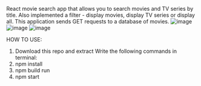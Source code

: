 React movie search app that allows you to search movies and TV series by title. Also implemented a filter - display movies, display TV series or display all. This application sends GET requests to a database of movies.
![image](https://github.com/user-attachments/assets/e546b2da-526a-4315-8cb9-65f46946b849)
![image](https://github.com/user-attachments/assets/16c68984-a17e-44e2-81bf-66b7e313964d)
![image](https://github.com/user-attachments/assets/ad730a69-8546-4de3-8e29-53956fd6961c)


HOW TO USE:
1. Download this repo and extract
Write the following commands in terminal:
3. npm install
4. npm build run
5. npm start
